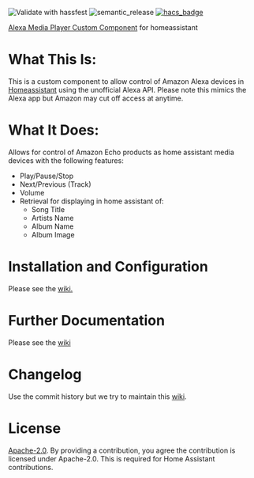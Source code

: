 ![Validate with hassfest](https://github.com/custom-components/alexa_media_player/workflows/Validate%20with%20hassfest/badge.svg)
![semantic_release](https://github.com/custom-components/alexa_media_player/workflows/semantic_release/badge.svg)
[![hacs_badge](https://img.shields.io/badge/HACS-Default-orange.svg)](https://github.com/custom-components/hacs)

[Alexa Media Player Custom Component](https://github.com/custom-components/alexa_media_player) for homeassistant

# What This Is:

This is a custom component to allow control of Amazon Alexa devices in [Homeassistant](https://home-assistant.io) using the unofficial Alexa API. Please note this mimics the Alexa app but Amazon may cut off access at anytime.

# What It Does:

Allows for control of Amazon Echo products as home assistant media devices with the following features:

- Play/Pause/Stop
- Next/Previous (Track)
- Volume
- Retrieval for displaying in home assistant of:
  - Song Title
  - Artists Name
  - Album Name
  - Album Image

# Installation and Configuration

Please see the [wiki.](https://github.com/custom-components/alexa_media_player/wiki/Configuration)

# Further Documentation

Please see the [wiki](https://github.com/custom-components/alexa_media_player/wiki)

# Changelog

Use the commit history but we try to maintain this [wiki](https://github.com/custom-components/alexa_media_player/wiki/Changelog).

# License

[Apache-2.0](LICENSE). By providing a contribution, you agree the contribution is licensed under Apache-2.0. This is required for Home Assistant contributions.
